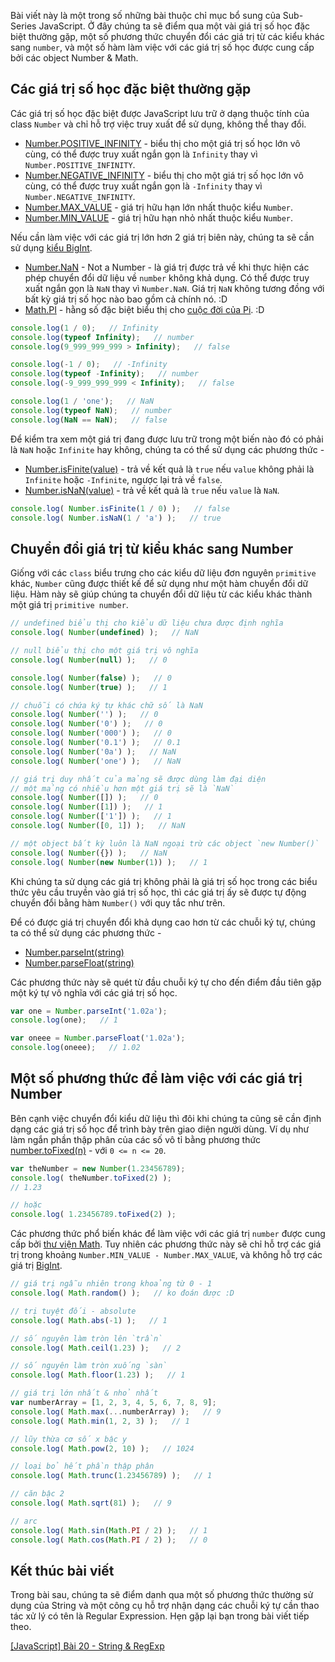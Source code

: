 Bài viết này là một trong số những bài thuộc chỉ mục bổ sung của Sub-Series JavaScript. Ở đây chúng ta sẽ điểm qua một vài giá trị số học đặc biệt thường gặp, một số phương thức chuyển đổi các giá trị từ các kiểu khác sang `number`, và một số hàm làm việc với các giá trị số học được cung cấp bởi các object Number & Math.

## Các giá trị số học đặc biệt thường gặp

Các giá trị số học đặc biệt được JavaScript lưu trữ ở dạng thuộc tính của class `Number` và chỉ hỗ trợ việc truy xuất để sử dụng, không thể thay đổi.

- [Number.POSITIVE_INFINITY](https://developer.mozilla.org/en-US/docs/Web/JavaScript/Reference/Global_Objects/Number/POSITIVE_INFINITY) - biểu thị cho một giá trị số học lớn vô cùng, có thể được truy xuất ngắn gọn là `Infinity` thay vì `Number.POSITIVE_INFINITY`.
- [Number.NEGATIVE_INFINITY](https://developer.mozilla.org/en-US/docs/Web/JavaScript/Reference/Global_Objects/Number/POSITIVE_INFINITY) - biểu thị cho một giá trị số học lớn vô cùng, có thể được truy xuất ngắn gọn là `-Infinity` thay vì `Number.NEGATIVE_INFINITY`.
- [Number.MAX_VALUE](Number.MAX_VALUE) - giá trị hữu hạn lớn nhất thuộc kiểu `Number`.
- [Number.MIN_VALUE](https://developer.mozilla.org/en-US/docs/Web/JavaScript/Reference/Global_Objects/Number/MIN_VALUE) - giá trị hữu hạn nhỏ nhất thuộc kiểu `Number`.

Nếu cần làm việc với các giá trị lớn hơn 2 giá trị biên này, chúng ta sẽ cần sử dụng [kiểu BigInt](https://developer.mozilla.org/en-US/docs/Web/JavaScript/Reference/Global_Objects/BigInt).

- [Number.NaN](https://developer.mozilla.org/en-US/docs/Web/JavaScript/Reference/Global_Objects/Number/NaN) - Not a Number - là giá trị được trả về khi thực hiện các phép chuyển đổi dữ liệu về `number` không khả dụng. Có thể được truy xuất ngắn gọn là `NaN` thay vì `Number.NaN`. Giá trị `NaN` không tương đồng với bất kỳ giá trị số học nào bao gồm cả chính nó. :D
- [Math.PI](https://developer.mozilla.org/en-US/docs/Web/JavaScript/Reference/Global_Objects/Math/PI) - hằng số đặc biệt biểu thị cho [cuộc đời của Pi](<https://en.wikipedia.org/wiki/Life_of_Pi_(film)>). :D

```number.js
console.log(1 / 0);   // Infinity
console.log(typeof Infinity);   // number
console.log(9_999_999_999 > Infinity);   // false

console.log(-1 / 0);   // -Infinity
console.log(typeof -Infinity);   // number
console.log(-9_999_999_999 < Infinity);   // false

console.log(1 / 'one');   // NaN
console.log(typeof NaN);   // number
console.log(NaN == NaN);   // false
```

Để kiểm tra xem một giá trị đang được lưu trữ trong một biến nào đó có phải là `NaN` hoặc `Infinite` hay không, chúng ta có thể sử dụng các phương thức -

- [Number.isFinite(value)](https://developer.mozilla.org/en-US/docs/Web/JavaScript/Reference/Global_Objects/Number/isFinite) - trả về kết quả là `true` nếu `value` không phải là `Infinite` hoặc `-Infinite`, ngược lại trả về `false`.
- [Number.isNaN(value)](https://developer.mozilla.org/en-US/docs/Web/JavaScript/Reference/Global_Objects/Number/isNaN) - trả về kết quả là `true` nếu `value` là `NaN`.

```number.js
console.log( Number.isFinite(1 / 0) );   // false
console.log( Number.isNaN(1 / 'a') );   // true
```

## Chuyển đổi giá trị từ kiểu khác sang Number

Giống với các `class` biểu trưng cho các kiểu dữ liệu đơn nguyên `primitive` khác, `Number` cũng được thiết kế để sử dụng như một hàm chuyển đổi dữ liệu. Hàm này sẽ giúp chúng ta chuyển đổi dữ liệu từ các kiểu khác thành một giá trị `primitive number`.

```number.js
// undefined biểu thị cho kiểu dữ liệu chưa được định nghĩa
console.log( Number(undefined) );   // NaN

// null biểu thị cho một giá trị vô nghĩa
console.log( Number(null) );   // 0

console.log( Number(false) );   // 0
console.log( Number(true) );   // 1

// chuỗi có chứa ký tự khác chữ số là NaN
console.log( Number('') );   // 0
console.log( Number('0') );   // 0
console.log( Number('000') );   // 0
console.log( Number('0.1') );   // 0.1
console.log( Number('0a') );   // NaN
console.log( Number('one') );   // NaN

// giá trị duy nhất của mảng sẽ được dùng làm đại diện
// một mảng có nhiều hơn một giá trị sẽ là `NaN`
console.log( Number([]) );   // 0
console.log( Number([1]) );   // 1
console.log( Number(['1']) );   // 1
console.log( Number([0, 1]) );   // NaN

// một object bất kỳ luôn là NaN ngoại trừ các object `new Number()`
console.log( Number({}) );   // NaN
console.log( Number(new Number(1)) );   // 1
```

Khi chúng ta sử dụng các giá trị không phải là giá trị số học trong các biểu thức yêu cầu truyền vào giá trị số học, thì các giá trị ấy sẽ được tự động chuyển đổi bằng hàm `Number()` với quy tắc như trên.

Để có được giá trị chuyển đổi khả dụng cao hơn từ các chuỗi ký tự, chúng ta có thể sử dụng các phương thức -

- [Number.parseInt(string)](https://developer.mozilla.org/en-US/docs/Web/JavaScript/Reference/Global_Objects/Number/parseInt)
- [Number.parseFloat(string)](https://developer.mozilla.org/en-US/docs/Web/JavaScript/Reference/Global_Objects/Number/parseFloat)

Các phương thức này sẽ quét từ đầu chuỗi ký tự cho đến điểm đầu tiên gặp một ký tự vô nghĩa với các giá trị số học.

```parse.js
var one = Number.parseInt('1.02a');
console.log(one);   // 1

var oneee = Number.parseFloat('1.02a');
console.log(oneee);   // 1.02
```

## Một số phương thức để làm việc với các giá trị Number

Bên cạnh việc chuyển đổi kiểu dữ liệu thì đôi khi chúng ta cũng sẽ cần định dạng các giá trị số học để trình bày trên giao diện người dùng. Ví dụ như làm ngắn phần thập phân của các số vô tỉ bằng phương thức [number.toFixed(n)](https://developer.mozilla.org/en-US/docs/Web/JavaScript/Reference/Global_Objects/Number/toFixed) - với `0 <= n <= 20`.

```fixed.js
var theNumber = new Number(1.23456789);
console.log( theNumber.toFixed(2) );
// 1.23

// hoặc
console.log( 1.23456789.toFixed(2) );
```

Các phương thức phổ biến khác để làm việc với các giá trị `number` được cung cấp bởi [thư viện Math](https://developer.mozilla.org/en-US/docs/Web/JavaScript/Reference/Global_Objects/Math). Tuy nhiên các phương thức này sẽ chỉ hỗ trợ các giá trị trong khoảng `Number.MIN_VALUE - Number.MAX_VALUE`, và không hỗ trợ các giá trị [BigInt](https://developer.mozilla.org/en-US/docs/Web/JavaScript/Reference/Global_Objects/BigInt).

```math.js
// giá trị ngẫu nhiên trong khoảng từ 0 - 1
console.log( Math.random() );   // ko đoán được :D

// trị tuyệt đối - absolute
console.log( Math.abs(-1) );   // 1

// số nguyên làm tròn lên `trần`
console.log( Math.ceil(1.23) );   // 2

// số nguyên làm tròn xuống `sàn`
console.log( Math.floor(1.23) );   // 1

// giá trị lớn nhất & nhỏ nhất
var numberArray = [1, 2, 3, 4, 5, 6, 7, 8, 9];
console.log( Math.max(...numberArray) );   // 9
console.log( Math.min(1, 2, 3) );   // 1

// lũy thừa cơ số x bậc y
console.log( Math.pow(2, 10) );   // 1024

// loại bỏ hết phần thập phân
console.log( Math.trunc(1.23456789) );   // 1

// căn bậc 2
console.log( Math.sqrt(81) );   // 9

// arc
console.log( Math.sin(Math.PI / 2) );   // 1
console.log( Math.cos(Math.PI / 2) );   // 0
```

## Kết thúc bài viết

Trong bài sau, chúng ta sẽ điểm danh qua một số phương thức thường sử dụng của String và một công cụ hỗ trợ nhận dạng các chuỗi ký tự cần thao tác xử lý có tên là Regular Expression. Hẹn gặp lại bạn trong bài viết tiếp theo.

[[JavaScript] Bài 20 - String & RegExp](/article/view/0067/javascript-bài-20---string-&-regexp)
